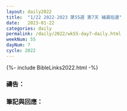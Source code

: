 ```yaml
---
layout: daily2022
title:  "1/22 2022-2023 第55週 第7天 補漏拾遺"
date:   2023-01-22
categories: daily
permalink: /daily/2022/wk55-day7-daily.html
weekNum: 55
dayNum: 7
cycle: 2022
---
```


{%- include BibleLinks2022.html -%}

### 禱告：

### 筆記與回應：
